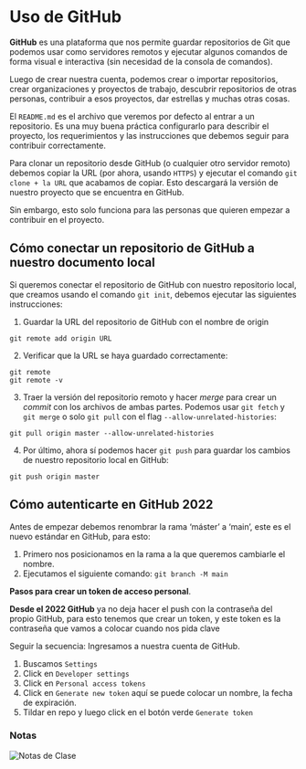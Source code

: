 # Uso de GitHub

**GitHub** es una plataforma que nos permite guardar repositorios de Git que podemos usar como servidores remotos y ejecutar algunos comandos de forma visual e interactiva (sin necesidad de la consola de comandos).

Luego de crear nuestra cuenta, podemos crear o importar repositorios, crear organizaciones y proyectos de trabajo, descubrir repositorios de otras personas, contribuir a esos proyectos, dar estrellas y muchas otras cosas.

El ```README.md``` es el archivo que veremos por defecto al entrar a un repositorio. Es una muy buena práctica configurarlo para describir el proyecto, los requerimientos y las instrucciones que debemos seguir para contribuir correctamente.

Para clonar un repositorio desde GitHub (o cualquier otro servidor remoto) debemos copiar la URL (por ahora, usando ```HTTPS```) y ejecutar el comando ```git clone + la URL``` que acabamos de copiar. Esto descargará la versión de nuestro proyecto que se encuentra en GitHub.

Sin embargo, esto solo funciona para las personas que quieren empezar a contribuir en el proyecto.

## Cómo conectar un repositorio de GitHub a nuestro documento local

Si queremos conectar el repositorio de GitHub con nuestro repositorio local, que creamos usando el comando ```git init```, debemos ejecutar las siguientes instrucciones:

1. Guardar la URL del repositorio de GitHub con el nombre de origin

```
git remote add origin URL
```

2. Verificar que la URL se haya guardado correctamente:

```
git remote
git remote -v
```

3. Traer la versión del repositorio remoto y hacer *merge* para crear un *commit* con los archivos de ambas partes. Podemos usar ```git fetch``` y ```git merge``` o solo ```git pull``` con el flag ```--allow-unrelated-histories```:

```
git pull origin master --allow-unrelated-histories
````

4. Por último, ahora sí podemos hacer ```git push``` para guardar los cambios de nuestro repositorio local en GitHub:

```
git push origin master
```

## Cómo autenticarte en GitHub 2022

Antes de empezar debemos renombrar la rama ‘máster’ a ‘main’, este es el nuevo estándar en GitHub, para esto:

1. Primero nos posicionamos en la rama a la que queremos cambiarle el nombre.
2. Ejecutamos el siguiente comando: ```git branch -M main```

**Pasos para crear un token de acceso personal**.

**Desde el 2022 GitHub** ya no deja hacer el push con la contraseña del propio GitHub, para esto tenemos que crear un token, y este token es la contraseña que vamos a colocar cuando nos pida clave

Seguir la secuencia: Ingresamos a nuestra cuenta de GitHub.

1. Buscamos ```Settings```
2. Click en ```Developer settings```
3. Click en ```Personal access tokens```
4. Click en ```Generate new token``` aquí se puede colocar un nombre, la fecha de expiración.
5. Tildar en repo y luego click en el botón verde ```Generate token```

### Notas

![Notas de Clase](./img/clase19-notas.png)